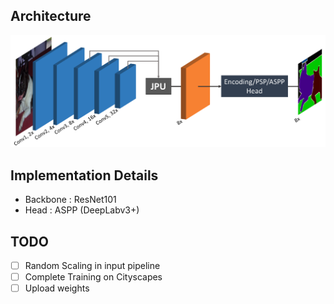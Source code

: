 ## Architecture
![](architecture.png)

## Implementation Details
 - Backbone : ResNet101
 - Head : ASPP (DeepLabv3+)


## TODO
- [ ] Random Scaling in input pipeline
- [ ] Complete Training on Cityscapes
- [ ] Upload weights
